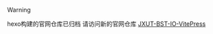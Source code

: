 > [!WARNING]  
> hexo构建的官网仓库已归档 请访问新的官网仓库 [JXUT-BST-IO-VitePress](https://github.com/JXUT-BST/JXUT-BST.github.io)

